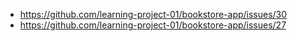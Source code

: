 - https://github.com/learning-project-01/bookstore-app/issues/30
- https://github.com/learning-project-01/bookstore-app/issues/27